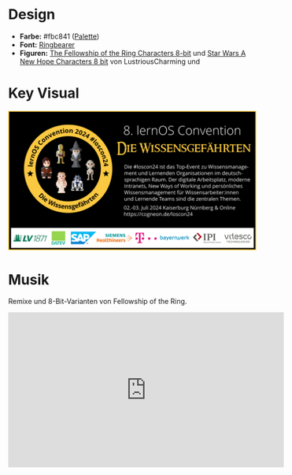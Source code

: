 # Design

- **Farbe:** #fbc841 ([Palette](https://www.color-hex.com/color/fbc841))
- **Font:** [Ringbearer](https://www.dafont.com/ringbearer.font)
- **Figuren:** [The Fellowship of the Ring Characters 8-bit](https://www.deviantart.com/lustriouscharming/art/The-Fellowship-of-the-Ring-Characters-8-bit-739827930) und [Star Wars A New Hope Characters 8 bit](https://www.deviantart.com/lustriouscharming/art/Star-Wars-A-New-Hope-Characters-8-bit-608643410) von LustriousCharming und 

# Key Visual
![](img/loscon24-key-visual.png)

# Musik
Remixe und 8-Bit-Varianten von Fellowship of the Ring.

<iframe width="560" height="315" src="https://www.youtube-nocookie.com/embed/Mi_3xRQSkz4?si=v9XAd8RobizMnWb_" title="YouTube video player" frameborder="0" allow="accelerometer; autoplay; clipboard-write; encrypted-media; gyroscope; picture-in-picture; web-share" allowfullscreen></iframe>
